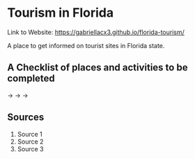 # Tourism in Florida

Link to Website: https://gabriellacx3.github.io/florida-tourism/ 

A place to get informed on tourist sites in Florida state.

## A Checklist of places and activities to be completed
->
->
->

##


## Sources

1. Source 1
2. Source 2
3. Source 3
